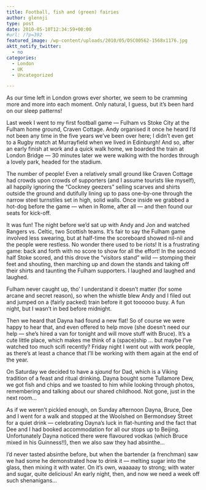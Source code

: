 ```yaml
---
title: Football, fish and (green) fairies
author: glennji
type: post
date: 2010-05-10T12:34:59+00:00
#url: /?p=392
featured_image: /wp-content/uploads/2010/05/DSC00562-1568x1176.jpg
aktt_notify_twitter:
  - no
categories:
  - London
  - UK
  - Uncategorized

---
```

As our time left in London grows ever shorter, we seem to be cramming more and more into each moment. Only natural, I guess, but it&#8217;s been hard on our sleep patterns!
  
Last week I went to my first football game &#8212; Fulham vs Stoke City at the Fulham home ground, Craven Cottage. Andy organised it once he heard I&#8217;d not been any time in the five years we&#8217;ve been over here; I didn&#8217;t even get to a Rugby match at Murrayfield when we lived in Edinburgh! And so, after an early finish at work and a quick walk home, we boarded the train at London Bridge &#8212; 30 minutes later we were walking with the hordes through a lovely park, headed for the stadium.
  
The number of people! Even a relatively small ground like Craven Cottage had crowds upon crowds of supporters (and I assume tourists like myself), all happily ignoring the &#8220;Cockney geezers&#8221; selling scarves and shirts outside the ground and dutifully lining up to pass one-by-one through the narrow steel turnstiles set in high, solid walls. Once inside we grabbed a hot-dog before the game &#8212; when in Rome, after all &#8212; and then found our seats for kick-off.
  
It was fun! The night before we&#8217;d sat up with Andy and Jon and watched Rangers vs. Celtic, two Scottish teams. It&#8217;s fair to say the Fulham game involved less swearing, but at half-time the scoreboard showed nil-nil and the people were restless. No wonder there used to be riots! It is a frustrating game: back and forth with no score to show for all the effort! In the second half Stoke scored, and this drove the &#8220;visitors stand&#8221; wild &#8212; stomping their feet and shouting, then marching up and down the stands and taking off their shirts and taunting the Fulham supporters. I laughed and laughed and laughed.
  
Fulham never caught up, tho&#8217; I understand it doesn&#8217;t matter (for some arcane and secret reason), so when the whistle blew Andy and I filed out and jumped on a (fairly packed) train before it got toooooo busy. A fun night, but I wasn&#8217;t in bed before midnight.
  
Then we heard that Dayna had found a new flat! So of course we were happy to hear that, and even offered to help move (she doesn&#8217;t need our help &#8212; she&#8217;s hired a van for tonight and will move stuff with Bruce). It&#8217;s a cute little place, which makes me think of a (space)ship &#8230; but maybe I&#8217;ve watched too much scifi recently? Friday night I went out with work people, as there&#8217;s at least a chance that I&#8217;ll be working with them again at the end of the year.
  
On Saturday we decided to have a _sjaund_ for Dad, which is a Viking tradition of a feast and ritual drinking. Dayna bought some Tullamore Dew, we got fish and chips and we toasted to him while looking through photos, remembering and talking about our shared childhood. Not gone, just in the next room&#8230;
  
As if we weren&#8217;t pickled enough, on Sunday afternoon Dayna, Bruce, Dee and I went for a walk and stopped at the Woolshed on Bermondsey Street for a quiet drink &#8212; celebrating Dayna&#8217;s luck in flat-hunting and the fact that Dee and I had booked accommodation for all our stops up to Beijing. Unfortunately Dayna noticed there were flavoured vodkas (which Bruce mixed in his Guinness!!), then we also saw they had absinthe&#8230;
  
I&#8217;d never tasted absinthe before, but when the bartender (a frenchman) saw we had some he demonstrated how to drink it &#8212; melting sugar into the glass, then mixing it with water. On it&#8217;s own, waaaaay to strong; with water and sugar, quite delicious! An early night, then, and now we need a week off such shenanigans&#8230;
